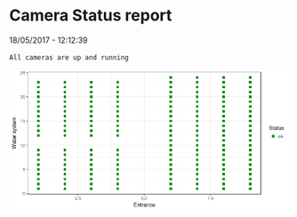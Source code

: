 Camera Status report
================
18/05/2017 - 12:12:39

    All cameras are up and running

![](camreport_files/figure-markdown_github/unnamed-chunk-2-1.png)
